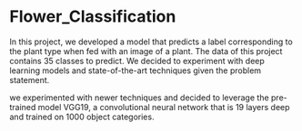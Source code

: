 # Flower_Classification

In this project, we developed a model that predicts a label corresponding to the plant type when fed with an image of a plant. The data of this project contains 35 classes to predict. We decided to experiment with deep learning models and state-of-the-art techniques given the problem statement.

we experimented with newer techniques and decided to leverage the pre-trained model VGG19, a convolutional neural network that is 19 layers deep and trained on 1000 object categories.
